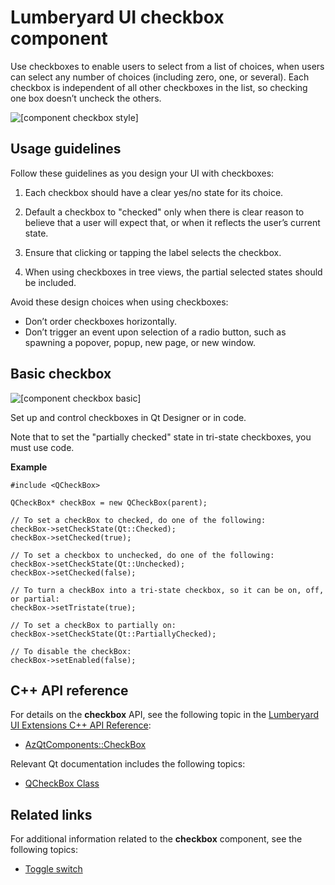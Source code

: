 # Lumberyard UI checkbox component<a name="uidev-checkbox-component"></a>

Use checkboxes to enable users to select from a list of choices, when users can select any number of choices \(including zero, one, or several\)\. Each checkbox is independent of all other checkboxes in the list, so checking one box doesn’t uncheck the others\.

![\[component checkbox style\]](http://docs.aws.amazon.com/lumberyard/latest/ui/images/component-checkbox-style.png)

## Usage guidelines<a name="checkbox-usage"></a>

Follow these guidelines as you design your UI with checkboxes:

1.  Each checkbox should have a clear yes/no state for its choice\. 

1.  Default a checkbox to "checked" only when there is clear reason to believe that a user will expect that, or when it reflects the user’s current state\. 

1.  Ensure that clicking or tapping the label selects the checkbox\. 

1.  When using checkboxes in tree views, the partial selected states should be included\. 

Avoid these design choices when using checkboxes:
+ Don’t order checkboxes horizontally\.
+ Don’t trigger an event upon selection of a radio button, such as spawning a popover, popup, new page, or new window\.

## Basic checkbox<a name="checkbox-basic"></a>

![\[component checkbox basic\]](http://docs.aws.amazon.com/lumberyard/latest/ui/images/component-checkbox-basic.png)

Set up and control checkboxes in Qt Designer or in code\.

Note that to set the "partially checked" state in tri\-state checkboxes, you must use code\.

 **Example** 

```
#include <QCheckBox>

QCheckBox* checkBox = new QCheckBox(parent);

// To set a checkBox to checked, do one of the following:
checkBox->setCheckState(Qt::Checked);
checkBox->setChecked(true);

// To set a checkbox to unchecked, do one of the following:
checkBox->setCheckState(Qt::Unchecked);
checkBox->setChecked(false);

// To turn a checkBox into a tri-state checkbox, so it can be on, off, or partial:
checkBox->setTristate(true);

// To set a checkBox to partially on:
checkBox->setCheckState(Qt::PartiallyChecked);

// To disable the checkBox:
checkBox->setEnabled(false);
```

## C\+\+ API reference<a name="checkbox-api-ref"></a>

For details on the **checkbox** API, see the following topic in the [Lumberyard UI Extensions C\+\+ API Reference](https://d3bqhfbip4ze4a.cloudfront.net/api/ui/namespace_az_qt_components.html):
+  [AzQtComponents::CheckBox](https://d3bqhfbip4ze4a.cloudfront.net/api/ui/class_az_qt_components_1_1_check_box.html) 

Relevant Qt documentation includes the following topics:
+  [QCheckBox Class](https://doc.qt.io/qt-5/qcheckbox.html) 

## Related links<a name="checkbox-related-links"></a>

For additional information related to the **checkbox** component, see the following topics:
+  [Toggle switch](uidev-toggle-switch-component.md) 